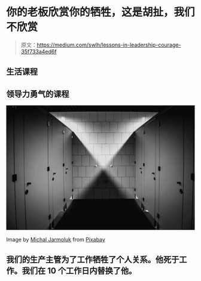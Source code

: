 # 你的老板欣赏你的牺牲，这是胡扯，我们不欣赏

> 原文：<https://medium.com/swlh/lessons-in-leadership-courage-35f733a4ed6f>

## 生活课程

## 领导力勇气的课程

![](img/fcc55eb9ac1dbc2a40151c14fae3ce3a.png)

Image by [Michal Jarmoluk](https://pixabay.com/users/jarmoluk-143740/?utm_source=link-attribution&utm_medium=referral&utm_campaign=image&utm_content=265279) from [Pixabay](https://pixabay.com/?utm_source=link-attribution&utm_medium=referral&utm_campaign=image&utm_content=265279)

## 我们的生产主管为了工作牺牲了个人关系。他死于工作。我们在 10 个工作日内替换了他。